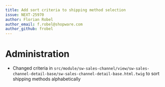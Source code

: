 ```yaml
---
title: Add sort criteria to shipping method selection
issue: NEXT-25970
author: Florian Robel
author_email: f.robel@shopware.com
author_github: frobel
---
```

# Administration
* Changed criteria in `src/module/sw-sales-channel/view/sw-sales-channel-detail-base/sw-sales-channel-detail-base.html.twig` to sort shipping methods alphabetically

